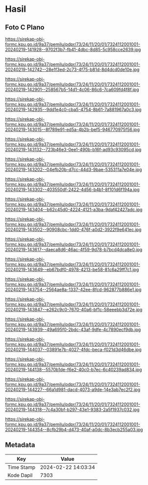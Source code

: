 # Hasil

## Foto C Plano

https://sirekap-obj-formc.kpu.go.id/9a37/pemilu/pdpr/73/24/11/20/01/7324112001001-20240219-141928--9702f3b7-fb41-4dbc-8d85-5c958cce2639.jpg

https://sirekap-obj-formc.kpu.go.id/9a37/pemilu/pdpr/73/24/11/20/01/7324112001001-20240219-142742--28e1f3ed-2c73-4f75-b81d-8d4dcd0de10e.jpg

https://sirekap-obj-formc.kpu.go.id/9a37/pemilu/pdpr/73/24/11/20/01/7324112001001-20240219-142901--258567b5-14d1-4c06-86c6-7ca609fd4f8f.jpg

https://sirekap-obj-formc.kpu.go.id/9a37/pemilu/pdpr/73/24/11/20/01/7324112001001-20240219-142935--9dd1e4c0-cba5-4754-8b61-7a881967a0c3.jpg

https://sirekap-obj-formc.kpu.go.id/9a37/pemilu/pdpr/73/24/11/20/01/7324112001001-20240219-143015--8f789e91-ed5a-4b2b-bef5-946770975f56.jpg

https://sirekap-obj-formc.kpu.go.id/9a37/pemilu/pdpr/73/24/11/20/01/7324112001001-20240219-143132--723b46e3-0ee1-490b-b16f-ad93c93095cd.jpg

https://sirekap-obj-formc.kpu.go.id/9a37/pemilu/pdpr/73/24/11/20/01/7324112001001-20240219-143202--04efb20b-d7cc-44d3-9bae-535311a7e04e.jpg

https://sirekap-obj-formc.kpu.go.id/9a37/pemilu/pdpr/73/24/11/20/01/7324112001001-20240219-143302--403550df-2422-4d56-b4b1-8f101d6f194a.jpg

https://sirekap-obj-formc.kpu.go.id/9a37/pemilu/pdpr/73/24/11/20/01/7324112001001-20240219-143404--b62c45d0-4224-4121-a3ba-9daf42427adc.jpg

https://sirekap-obj-formc.kpu.go.id/9a37/pemilu/pdpr/73/24/11/20/01/7324112001001-20240219-143502--90908cbc-1dd0-476f-a0d2-3922f9e641ec.jpg

https://sirekap-obj-formc.kpu.go.id/9a37/pemilu/pdpr/73/24/11/20/01/7324112001001-20240219-143617--daeca8d6-46ac-4f59-9d78-b7bcd4dca8e0.jpg

https://sirekap-obj-formc.kpu.go.id/9a37/pemilu/pdpr/73/24/11/20/01/7324112001001-20240219-143649--eb67bdf0-4978-4213-be58-81c6a29ff7c1.jpg

https://sirekap-obj-formc.kpu.go.id/9a37/pemilu/pdpr/73/24/11/20/01/7324112001001-20240219-143754--2564ae8a-1337-42ee-8fcd-962877b886e1.jpg

https://sirekap-obj-formc.kpu.go.id/9a37/pemilu/pdpr/73/24/11/20/01/7324112001001-20240219-143847--e262c9c0-7670-40a6-bf1c-58eeebb3d72e.jpg

https://sirekap-obj-formc.kpu.go.id/9a37/pemilu/pdpr/73/24/11/20/01/7324112001001-20240219-143939--49a695f0-2bdc-43af-9dfe-4c7890ecf9db.jpg

https://sirekap-obj-formc.kpu.go.id/9a37/pemilu/pdpr/73/24/11/20/01/7324112001001-20240219-144037--03891e7b-4027-4fdc-beca-f021d3d46dbe.jpg

https://sirekap-obj-formc.kpu.go.id/9a37/pemilu/pdpr/73/24/11/20/01/7324112001001-20240219-144138--5570b1de-f6e2-40c0-b7ec-6c40239ad834.jpg

https://sirekap-obj-formc.kpu.go.id/9a37/pemilu/pdpr/73/24/11/20/01/7324112001001-20240219-144227--66a1d981-dacd-4073-a9de-14e3ab7ec2f2.jpg

https://sirekap-obj-formc.kpu.go.id/9a37/pemilu/pdpr/73/24/11/20/01/7324112001001-20240219-144318--7c4a30bf-b297-43e1-9383-2a5f1937c032.jpg

https://sirekap-obj-formc.kpu.go.id/9a37/pemilu/pdpr/73/24/11/20/01/7324112001001-20240219-144354--8cfb29b4-d473-40af-a0dc-8b3ecb255a03.jpg


## Metadata

| Key        | Value               |
| ---------- | ------------------- |
| Time Stamp | 2024-02-22 14:03:34 |
| Kode Dapil | 7303                |




